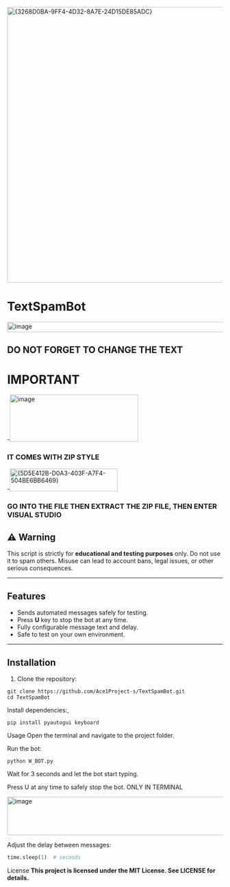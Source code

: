   <img width="642" height="644" alt="{3268D0BA-9FF4-4D32-8A7E-24D15DE85ADC}" src="https://github.com/user-attachments/assets/778ec42d-f5d3-4ea8-a568-e726f616edc2" />


# TextSpamBot

<img width="538" height="24" alt="image" src="https://github.com/user-attachments/assets/1cde89fc-27cf-4ee4-af3a-c02d89a34818" />


## DO NOT FORGET TO CHANGE THE TEXT

 # IMPORTANT

-<img width="300" height="110" alt="image" src="https://github.com/user-attachments/assets/f939e383-171f-43f6-910a-c1fc5bac13da" />
### IT COMES WITH ZIP STYLE

-<img width="252" height="53" alt="{5D5E412B-D0A3-403F-A7F4-504BE6BB6469}" src="https://github.com/user-attachments/assets/606b8026-e866-4642-864d-dfcee7cfa5b6" />

### GO INTO THE FILE THEN EXTRACT THE ZIP FILE, THEN ENTER VISUAL STUDIO


## ⚠️ Warning
This script is strictly for **educational and testing purposes** only. Do not use it to spam others. Misuse can lead to account bans, legal issues, or other serious consequences.

---

## Features
- Sends automated messages safely for testing.
- Press **U** key to stop the bot at any time.
- Fully configurable message text and delay.
- Safe to test on your own environment.

---


## Installation

1. Clone the repository:

```
git clone https://github.com/Ace1Project-s/TextSpamBot.git
cd TextSpamBot
```
Install dependencies:,
```
pip install pyautogui keyboard
```
Usage
Open the terminal and navigate to the project folder.

Run the bot:

```
python W_BOT.py
```
Wait for 3 seconds and let the bot start typing.

Press U at any time to safely stop the bot. ONLY IN TERMINAL

<img width="526" height="90" alt="image" src="https://github.com/user-attachments/assets/85d6df14-0507-4f02-9637-a966e51334bf" />


Adjust the delay between messages:

```python
time.sleep(1)  # seconds
```
License
**This project is licensed under the MIT License. See LICENSE for details.**

